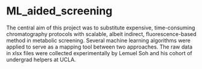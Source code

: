 # ML_aided_screening
The central aim of this project was to substitute expensive, time-consuming chromatography protocols with scalable, albeit indirect, fluorescence-based method in metabolic screening. Several machine learning algorithms were applied to serve as a mapping tool between two approaches.
The raw data in xlsx files were collected experimentally by Lemuel Soh and his cohort of undergrad helpers at UCLA.

